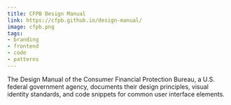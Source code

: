 ```yaml
---
title: CFPB Design Manual
link: https://cfpb.github.io/design-manual/
image: cfpb.png
tags:
- branding
- frontend
- code
- patterns
---
```


The Design Manual of the Consumer Financial Protection Bureau, a U.S. federal government agency, documents their design principles, visual identity standards, and code snippets for common user interface elements.

